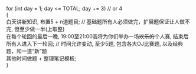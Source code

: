 for (int day = 1; day <= TOTAL; day += 3) // or 4 <br />
{ <br />
	白天讲新知识, 布置5 + n道题目; // 基础题所有人必须做完，扩展题保证让人做不完, 但至少做一半(上取整)  <br />
	在每个轮回的最后一晚, 19:00至21:00我将为你们举办一场~~欢乐的~~个人赛, 结束后所有人进入下一轮回; // 时间允许变动, 至少5题, 包含各大OJ比赛题, 以及经典题，和一道“新”题 <br />
	其他时间做题 + 整理笔记模板; <br />
} <br />
